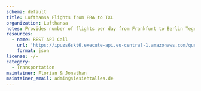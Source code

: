 ```yaml
---
schema: default
title: Lufthansa Flights from FRA to TXL
organization: Lufthansa
notes: Provides number of flights per day from Frankfurt to Berlin Tegel
resources:
  - name: REST API Call
    url: 'https://ipuzs6skt6.execute-api.eu-central-1.amazonaws.com/query/lufthansa_flights'
    format: json
license: -/-
category:
  - Transportation
maintainer: Florian & Jonathan
maintainer_email: admin@siesiehtalles.de
---
```

